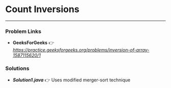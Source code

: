 # Count Inversions

---

### Problem Links
- **GeeksForGeeks** :point_right: _https://practice.geeksforgeeks.org/problems/inversion-of-array-1587115620/1_

### Solutions
- **_Solution1.java_** :point_right: Uses modified merger-sort technique
